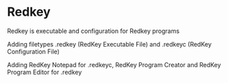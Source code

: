 # Redkey
Redkey is executable and configuration for Redkey programs

Adding filetypes .redkey (RedKey Executable File) and .redkeyc (RedKey Configuration File)

Adding RedKey Notepad for .redkeyc, RedKey Program Creator and RedKey Program Editor for .redkey

